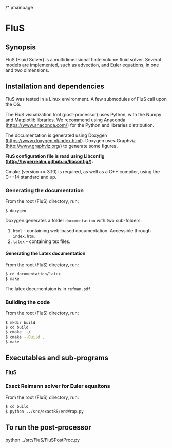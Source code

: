 /*
\mainpage

# FluS

## Synopsis

FluS (Fluid Solver) is a multidimensional finite volume fluid solver. Several models are implemented, such as advection, and Euler equations, in one and two dimensions.

## Installation and dependencies

FluS was tested in a Linux environment. A few submodules of FluS call upon the OS.

The FluS visualization tool (post-processor) uses Python, with the Numpy and Matplotlib libraries. We recommend using Anaconda (https://www.anaconda.com/) for the Python and libraries distribution. 

The documentation is generated using Doxygen (https://www.doxygen.nl/index.html). Doxygen uses Graphviz (http://www.graphviz.org/) to generate some figures. 

**FluS configuration file is read using Libconfig (http://hyperrealm.github.io/libconfig/).**

Cmake (version >= 3.10) is required, as well as a C++ compiler, using the C++14 standard and up.

### Generating the documentation

From the root (FluS) directory, run:

```bash
$ doxygen
```

Doxygen generates a folder `documentation` with two sub-folders: 
1. `html` - containing web-based documentation. Accessible through `index.htm`.
2. `latex` - containing tex files. 

#### Generating the Latex documentation

From the root (FluS) directory, run:

```bash
$ cd documentation/latex
$ make
```

The latex documentaion is in `refman.pdf`.

### Building the code

From the root (FluS) directory, run:

```bash
$ mkdir build  
$ cd build
$ cmake ../
$ cmake --Build .
$ make
```

## Executables and sub-programs

### FluS

### Exact Reimann solver for Euler equaitons
From the root (FluS) directory, run:
```bash
$ cd build
$ python ../src/exactRS/ersWrap.py
```




## To run the post-processor
python ../src/FluS/FluSPostProc.py

